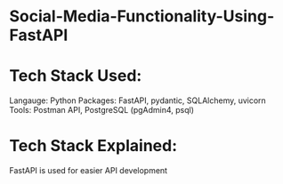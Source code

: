 # Social-Media-Functionality-Using-FastAPI

# Tech Stack Used:

Langauge: Python
Packages: FastAPI, pydantic, SQLAlchemy, uvicorn 
Tools: Postman API, PostgreSQL (pgAdmin4, psql)

# Tech Stack Explained:

FastAPI is used for easier API development